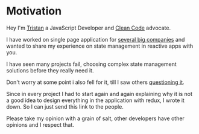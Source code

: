 # Motivation

Hey I'm [Tristan](https://github.com/firsttris) a JavaScript Developer and [Clean Code](https://www.youtube.com/watch?v=UjhX2sVf0eg) advocate.

I have worked on single page application for [several big companies](https://firsttris.github.io/gatsby-cv/) and wanted to share my experience on state management in reactive apps with you.

I have seen many projects fail, choosing complex state management solutions before they really need it.

Don't worry at some point i also fell for it, till I saw others [questioning it](https://youtu.be/Q54YDGC_t3Y?t=357). 

Since in every project I had to start again and again explaining why it is not a good idea to design everything in the application with redux, I wrote it down. So I can just send this link to the people.

Please take my opinion with a grain of salt, other developers have other opinions and I respect that.

